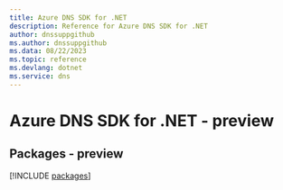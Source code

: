 ```yaml
---
title: Azure DNS SDK for .NET
description: Reference for Azure DNS SDK for .NET
author: dnssuppgithub
ms.author: dnssuppgithub
ms.data: 08/22/2023
ms.topic: reference
ms.devlang: dotnet
ms.service: dns
---
```

# Azure DNS SDK for .NET - preview
## Packages - preview
[!INCLUDE [packages](dns-index.md)]